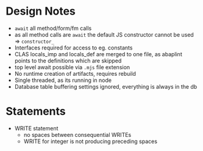  # Design Notes

* `await` all method/form/fm calls
* as all method calls are `await` the default JS constructor cannot be used => `constructor_`
* Interfaces required for access to eg. constants
* CLAS locals_imp and locals_def are merged to one file, as abaplint points to the definitions which are skipped
* top level await possible via `.mjs` file extension
* No runtime creation of artifacts, requires rebuild
* Single threaded, as its running in node
* Database table buffering settings ignored, everything is always in the db

# Statements

* WRITE statement
  * no spaces between consequential WRITEs
  * WRITE for integer is not producing preceding spaces

